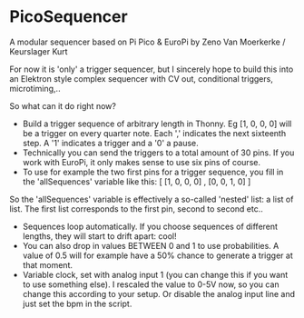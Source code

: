 # PicoSequencer
A modular sequencer based on Pi Pico &amp; EuroPi
by Zeno Van Moerkerke / Keurslager Kurt

For now it is 'only' a trigger sequencer, but I sincerely hope to build this into an Elektron style complex sequencer with CV out, conditional triggers, microtiming,..

So what can it do right now?

- Build a trigger sequence of arbitrary length in Thonny. Eg [1, 0, 0, 0] will be a trigger on every quarter note. Each ',' indicates the next sixteenth step. A '1' indicates a trigger and a '0' a pause.
- Technically you can send the triggers to a total amount of 30 pins. If you work with EuroPi, it only makes sense to use six pins of course.
- To use for example the two first pins for a trigger sequence, you fill in the 'allSequences' variable like this:
[
[1, 0, 0, 0]
,
[0, 0, 1, 0]
]

So the 'allSequences' variable is effectively a so-called 'nested' list: a list of list. The first list corresponds to the first pin, second to second etc..

- Sequences loop automatically. If you choose sequences of different lengths, they will start to drift apart: cool!
- You can also drop in values BETWEEN 0 and 1 to use probabilities. A value of 0.5 will for example have a 50% chance to generate a trigger at that moment.
- Variable clock, set with analog input 1 (you can change this if you want to use something else). I rescaled the value to 0-5V now, so you can change this according to your setup. Or disable the analog input line and just set the bpm in the script.
